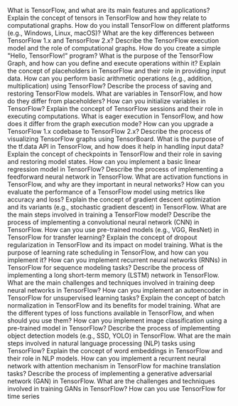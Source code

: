 What is TensorFlow, and what are its main features and applications?
Explain the concept of tensors in TensorFlow and how they relate to computational graphs.
How do you install TensorFlow on different platforms (e.g., Windows, Linux, macOS)?
What are the key differences between TensorFlow 1.x and TensorFlow 2.x?
Describe the TensorFlow execution model and the role of computational graphs.
How do you create a simple "Hello, TensorFlow!" program?
What is the purpose of the TensorFlow Graph, and how can you define and execute operations within it?
Explain the concept of placeholders in TensorFlow and their role in providing input data.
How can you perform basic arithmetic operations (e.g., addition, multiplication) using TensorFlow?
Describe the process of saving and restoring TensorFlow models.
What are variables in TensorFlow, and how do they differ from placeholders?
How can you initialize variables in TensorFlow?
Explain the concept of TensorFlow sessions and their role in executing computations.
What is eager execution in TensorFlow, and how does it differ from the graph execution mode?
How can you upgrade a TensorFlow 1.x codebase to TensorFlow 2.x?
Describe the process of visualizing TensorFlow graphs using TensorBoard.
What is the purpose of the tf.data API in TensorFlow, and how does it help in handling input data?
Explain the concept of checkpoints in TensorFlow and their role in saving and restoring model states.
How can you implement a basic linear regression model in TensorFlow?
Describe the process of implementing a feedforward neural network in TensorFlow.
What are activation functions in TensorFlow, and why are they important in neural networks?
How can you evaluate the performance of a TensorFlow model using metrics like accuracy and loss?
Explain the concept of gradient descent optimization and its variants (e.g., stochastic gradient descent) in TensorFlow.
What are the main steps involved in training a TensorFlow model?
Describe the process of implementing a convolutional neural network (CNN) in TensorFlow.
How can you use pre-trained models (e.g., VGG, ResNet) in TensorFlow for transfer learning?
Explain the concept of dropout regularization in TensorFlow and its impact on model training.
What is the purpose of learning rate scheduling in TensorFlow, and how can you implement it?
How can you implement recurrent neural networks (RNNs) in TensorFlow for sequence modeling tasks?
Describe the process of implementing a long short-term memory (LSTM) network in TensorFlow.
What are the main challenges and techniques involved in training deep neural networks in TensorFlow?
How can you implement an autoencoder in TensorFlow for unsupervised learning tasks?
Explain the concept of batch normalization in TensorFlow and its benefits for model training.
What are the different types of loss functions available in TensorFlow, and when should you use them?
How can you implement image classification using a pre-trained model in TensorFlow?
Describe the process of implementing object detection models (e.g., SSD, YOLO) in TensorFlow.
What are the main steps involved in natural language processing (NLP) tasks using TensorFlow?
Explain the concept of word embeddings in TensorFlow and their role in NLP models.
How can you implement a recurrent neural network with attention mechanism in TensorFlow for machine translation tasks?
Describe the process of implementing a generative adversarial network (GAN) in TensorFlow.
What are the challenges and techniques involved in training GANs in TensorFlow?
How can you use TensorFlow for time series
